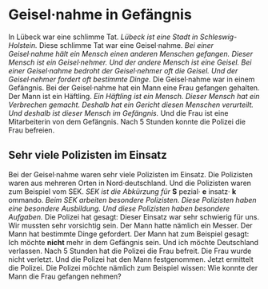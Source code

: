 # Geisel·nahme in Gefängnis

In Lübeck war eine schlimme Tat. 
*Lübeck ist eine Stadt in Schleswig-Holstein.* Diese schlimme Tat war eine Geisel·nahme. 
*Bei einer Geisel·nahme hält ein Mensch einen anderen Menschen gefangen.* 
*Dieser Mensch ist ein Geisel·nehmer.* 
*Und der andere Mensch ist eine Geisel.* 
*Bei einer Geisel·nahme bedroht der Geisel·nehmer oft die Geisel.* 
*Und der Geisel·nehmer fordert oft bestimmte Dinge.* Die Geisel·nahme war in einem Gefängnis. Bei der Geisel·nahme hat ein Mann eine Frau gefangen gehalten. Der Mann ist ein Häftling. 
*Ein Häftling ist ein Mensch.* 
*Dieser Mensch hat ein Verbrechen gemacht.* 
*Deshalb hat ein Gericht diesen Menschen verurteilt.* 
*Und deshalb ist dieser Mensch im Gefängnis.* Und die Frau ist eine Mitarbeiterin von dem Gefängnis. Nach 5 Stunden konnte die Polizei die Frau befreien. 

## Sehr viele Polizisten im Einsatz
Bei der Geisel·nahme waren sehr viele Polizisten im Einsatz. Die Polizisten waren aus mehreren Orten in Nord·deutschland. Und die Polizisten waren zum Beispiel vom SEK. 
*SEK ist die Abkürzung für* **S** pezial· **e** insatz· **k** ommando. 
*Beim SEK arbeiten besondere Polizisten.* 
*Diese Polizisten haben eine besondere Ausbildung.* 
*Und diese Polizisten haben besondere Aufgaben.* Die Polizei hat gesagt: Dieser Einsatz war sehr schwierig für uns. Wir mussten sehr vorsichtig sein. Der Mann hatte nämlich ein Messer. Der Mann hat bestimmte Dinge gefordert. Der Mann hat zum Beispiel gesagt: Ich möchte **nicht** mehr in dem Gefängnis sein. Und ich möchte Deutschland verlassen. 
Nach 5 Stunden hat die Polizei die Frau befreit. Die Frau wurde nicht verletzt. Und die Polizei hat den Mann festgenommen. Jetzt ermittelt die Polizei. Die Polizei möchte nämlich zum Beispiel wissen: Wie konnte der Mann die Frau gefangen nehmen? 
